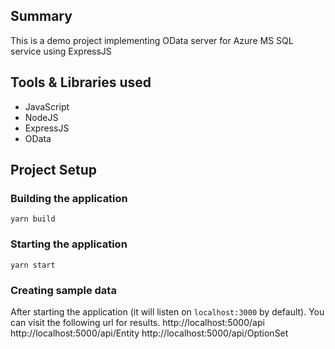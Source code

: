 ## Summary

This is a demo project implementing OData server for Azure MS SQL service using ExpressJS

## Tools & Libraries used

- JavaScript
- NodeJS
- ExpressJS
- OData

## Project Setup

### Building the application

```
yarn build
```

### Starting the application

```
yarn start
```

### Creating sample data

After starting the application (it will listen on `localhost:3000` by default).
You can visit the following url for results.
http://localhost:5000/api
http://localhost:5000/api/Entity
http://localhost:5000/api/OptionSet
